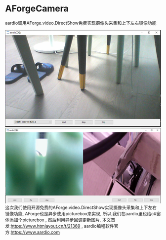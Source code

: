 # AForgeCamera
aardio调用AForge.video.DirectShow免费实现摄像头采集和上下左右镜像功能


![单摄像头](https://raw.githubusercontent.com/popde/AForgeCamera/main/1658586251185704.png)
![双摄像头](https://raw.githubusercontent.com/popde/AForgeCamera/main/1658721630856921.png)
这次我们使用开源免费的AForge.video.DirectShow实现摄像头采集和上下左右镜像功能,
AForge也是异步使用picturebox来实现,
所以,我们在aardio里也给c#窗体添加个picturebox , 然后利用异步回调更新图片.
本文首发:https://www.htmlayout.cn/t/21369 , aardio编程软件官方:https://www.aardio.com
